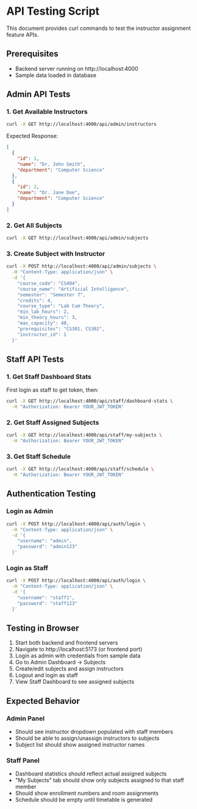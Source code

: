 # API Testing Script

This document provides curl commands to test the instructor assignment feature APIs.

## Prerequisites
- Backend server running on http://localhost:4000
- Sample data loaded in database

## Admin API Tests

### 1. Get Available Instructors
```bash
curl -X GET http://localhost:4000/api/admin/instructors
```

Expected Response:
```json
[
  {
    "id": 1,
    "name": "Dr. John Smith",
    "department": "Computer Science"
  },
  {
    "id": 2,
    "name": "Dr. Jane Doe", 
    "department": "Computer Science"
  }
]
```

### 2. Get All Subjects
```bash
curl -X GET http://localhost:4000/api/admin/subjects
```

### 3. Create Subject with Instructor
```bash
curl -X POST http://localhost:4000/api/admin/subjects \
  -H "Content-Type: application/json" \
  -d '{
    "course_code": "CS404",
    "course_name": "Artificial Intelligence",
    "semester": "Semester 7",
    "credits": 4,
    "course_type": "Lab Cum Theory",
    "min_lab_hours": 2,
    "min_theory_hours": 3,
    "max_capacity": 40,
    "prerequisites": "CS301, CS302",
    "instructor_id": 1
  }'
```

## Staff API Tests

### 1. Get Staff Dashboard Stats
First login as staff to get token, then:

```bash
curl -X GET http://localhost:4000/api/staff/dashboard-stats \
  -H "Authorization: Bearer YOUR_JWT_TOKEN"
```

### 2. Get Staff Assigned Subjects
```bash
curl -X GET http://localhost:4000/api/staff/my-subjects \
  -H "Authorization: Bearer YOUR_JWT_TOKEN"
```

### 3. Get Staff Schedule
```bash
curl -X GET http://localhost:4000/api/staff/schedule \
  -H "Authorization: Bearer YOUR_JWT_TOKEN"
```

## Authentication Testing

### Login as Admin
```bash
curl -X POST http://localhost:4000/api/auth/login \
  -H "Content-Type: application/json" \
  -d '{
    "username": "admin",
    "password": "admin123"
  }'
```

### Login as Staff
```bash
curl -X POST http://localhost:4000/api/auth/login \
  -H "Content-Type: application/json" \
  -d '{
    "username": "staff1", 
    "password": "staff123"
  }'
```

## Testing in Browser

1. Start both backend and frontend servers
2. Navigate to http://localhost:5173 (or frontend port)
3. Login as admin with credentials from sample data
4. Go to Admin Dashboard → Subjects
5. Create/edit subjects and assign instructors
6. Logout and login as staff
7. View Staff Dashboard to see assigned subjects

## Expected Behavior

### Admin Panel
- Should see instructor dropdown populated with staff members
- Should be able to assign/unassign instructors to subjects
- Subject list should show assigned instructor names

### Staff Panel  
- Dashboard statistics should reflect actual assigned subjects
- "My Subjects" tab should show only subjects assigned to that staff member
- Should show enrollment numbers and room assignments
- Schedule should be empty until timetable is generated